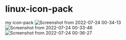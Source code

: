 # linux-icon-pack
my icon-pack
![Screenshot from 2022-07-24 00-34-13](https://user-images.githubusercontent.com/103053714/180626134-a9a72ebc-921d-470b-81ec-35445905531f.png)
![Screenshot from 2022-07-24 00-33-46](https://user-images.githubusercontent.com/103053714/180626136-44cff912-c9f9-4de6-b784-7b7c1bceebae.png)
![Screenshot from 2022-07-24 00-36-27](https://user-images.githubusercontent.com/103053714/180626169-79f49e59-fdb0-4a25-b52d-d7bfa501da08.png)
